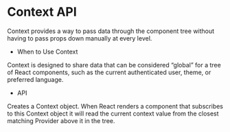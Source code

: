 # Context API


Context provides a way to pass data through the component tree without having to pass props down manually at every level.

- When to Use Context

Context is designed to share data that can be considered “global” for a tree of React components, such as the current authenticated user, theme, or preferred language. 

- API

Creates a Context object. When React renders a component that subscribes to this Context object it will read the current context value from the closest matching Provider above it in the tree.